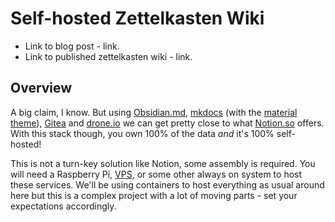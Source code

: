 # Self-hosted Zettelkasten Wiki

* Link to blog post - link.
* Link to published zettelkasten wiki - link.

## Overview

A big claim, I know. But using [Obsidian.md](https://obsidian.md/),  [mkdocs](https://www.mkdocs.org/) (with the [material theme](https://squidfunk.github.io/mkdocs-material/)), [Gitea](https://gitea.io/en-us/) and [drone.io](https://www.drone.io/) we can get pretty close to what [Notion.so](https://www.notion.so/) offers. With this stack though, you own 100% of the data *and* it's 100% self-hosted!

This is not a turn-key solution like Notion, some assembly is required. You will need a Raspberry Pi, [VPS](https://www.linode.com/lp/podcasts/?ifso=ssh), or some other always on system to host these services. We'll be using containers to host everything as usual around here but this is a complex project with a lot of moving parts - set your expectations accordingly.